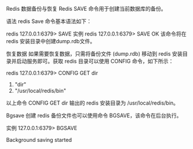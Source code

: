 Redis 数据备份与恢复
Redis SAVE 命令用于创建当前数据库的备份。

语法
redis Save 命令基本语法如下：

redis 127.0.0.1:6379> SAVE 
实例
redis 127.0.0.1:6379> SAVE 
OK
该命令将在 redis 安装目录中创建dump.rdb文件。

恢复数据
如果需要恢复数据，只需将备份文件 (dump.rdb) 移动到 redis 安装目录并启动服务即可。获取 redis 目录可以使用 CONFIG 命令，如下所示：
 
redis 127.0.0.1:6379> CONFIG GET dir
1) "dir"
2) "/usr/local/redis/bin"


以上命令 CONFIG GET dir 输出的 redis 安装目录为 /usr/local/redis/bin。

Bgsave
创建 redis 备份文件也可以使用命令 BGSAVE，该命令在后台执行。

实例
127.0.0.1:6379> BGSAVE

Background saving started
